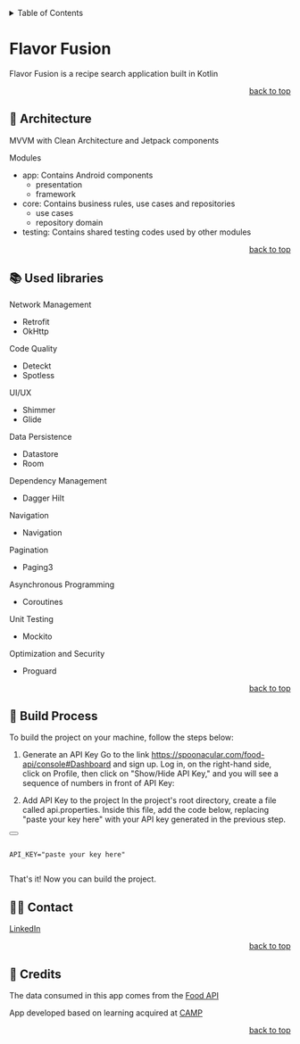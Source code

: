 <a name="readme-top"></a>
<details>
  <summary>Table of Contents</summary>
  <ol>
    <li><a href="#-flavorfusion">The Project</a></li>
    <li><a href="#-architecture">Architecture</a></li>
    <li><a href="#-used-libraries">Used libraries</a></li>
     <li><a href="#-used-libraries">Build Process</a></li>
    <li><a href="#-contact">Contact</a></li>
    <li><a href="#-credits">Credits</a></li>
  </ol>
</details>

# Flavor Fusion
Flavor Fusion is a recipe search application built in Kotlin
<p align="right"><a href="#readme-top">back to top</a></p>

## 🧩 Architecture
MVVM with Clean Architecture and Jetpack components

Modules
* app: 
Contains Android components
  * presentation
  * framework
* core: 
Contains business rules, use cases and repositories
  * use cases
  * repository
domain
* testing: 
Contains shared testing codes used by other modules
<p align="right"><a href="#readme-top">back to top</a></p>

## 📚 Used libraries

Network Management
* Retrofit
* OkHttp

Code Quality
* Deteckt
* Spotless

UI/UX
* Shimmer
* Glide

Data Persistence
* Datastore
* Room

Dependency Management
* Dagger Hilt

Navigation
* Navigation

Pagination
* Paging3

Asynchronous Programming
* Coroutines

Unit Testing
* Mockito

Optimization and Security
* Proguard
<p align="right"><a href="#readme-top">back to top</a></p>

## 🚀 Build Process
To build the project on your machine, follow the steps below:

1. Generate an API Key
Go to the link https://spoonacular.com/food-api/console#Dashboard and sign up.
Log in, on the right-hand side, click on Profile, then click on "Show/Hide API Key," and you will see a sequence of numbers in front of API Key:

2. Add API Key to the project
In the project's root directory, create a file called api.properties.
Inside this file, add the code below, replacing "paste your key here" with your API key generated in the previous step.

<div>
  <button id="copyButton"></button>
  <pre><code id="code">
API_KEY="paste your key here"
  </code></pre>
</div>

<!-- Script to copy the code -->
<!-- 
<script>
document.getElementById('copyButton').addEventListener('click', function () {
  const codeElement = document.getElementById('code');
  const textArea = document.createElement('textarea');
  textArea.value = codeElement.textContent;
  document.body.appendChild(textArea);
  textArea.select();
  document.execCommand('copy');
  document.body.removeChild(textArea);
  alert('Code copied!');
});
</script>
-->

That's it! Now you can build the project.

## 👩‍💻 Contact
[LinkedIn](https://www.linkedin.com/in/mellina-cerqueira/)
<p align="right"><a href="#readme-top">back to top</a></p>

## 🤝 Credits
The data consumed in this app comes from the [Food API](https://spoonacular.com/food-api)
 
App developed based on learning acquired at [CAMP](https://douglasmotta.com.br/curso-android-moderno-profissional/) 
<p align="right"><a href="#readme-top">back to top</a></p>
